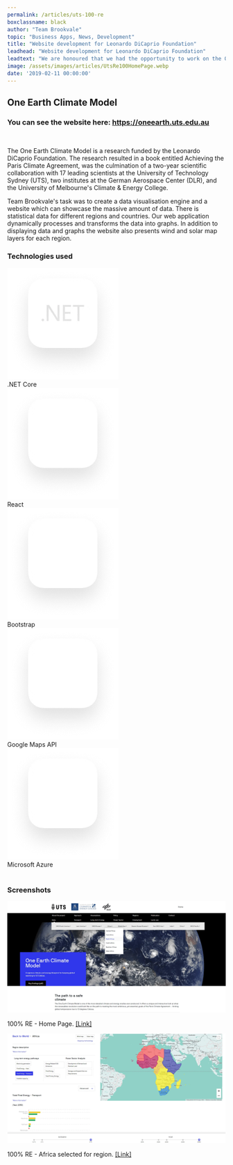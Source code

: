 ```yaml
---
permalink: /articles/uts-100-re
boxclassname: black
author: "Team Brookvale"
topic: "Business Apps, News, Development"
title: "Website development for Leonardo DiCaprio Foundation"
leadhead: "Website development for Leonardo DiCaprio Foundation"
leadtext: "We are honoured that we had the opportunity to work on the One Earth Climate Model project for the Leonardo DiCaprio Foundation."
image: /assets/images/articles/UtsRe100HomePage.webp
date: '2019-02-11 00:00:00'
---
```


<div class="arttext">

<h2>
One Earth Climate Model
</h2>
<p>

</p>

<h3>
You can see the website here: <a href="https://oneearth.uts.edu.au" target="_blank">https://oneearth.uts.edu.au</a>
</h3>
<br />

<p>The One Earth Climate Model is a research funded by the Leonardo DiCaprio Foundation. The research resulted in a book entitled Achieving the Paris Climate Agreement, was the culmination of a two-year scientific collaboration with 17 leading scientists at the University of Technology Sydney (UTS), two institutes at the German Aerospace Center (DLR), and the University of Melbourne's Climate & Energy College.</p>

<p>
Team Brookvale's task was to create a data visualisation engine and a website which can showcase the massive amount of data. There is  statistical data for different regions and countries. Our web application dynamically processes and transforms the data into graphs. 
In addition to displaying data and graphs the website also presents wind and solar map layers for each region.
</p>

<div class="icon-section">
<h3>Technologies used</h3>
    <div class="d-flex justify-content-between flex-wrap">
    <div class="technology-item">
        <div><img src="/assets/images/articles/icons/net_.webp" class="img-responsive" alt=".NET" /></div>
        <div>.NET Core</div>
    </div>
    <div class="technology-item">
        <div><img src="/assets/images/articles/icons/react.webp" class="img-responsive"  alt="React" /></div>
        <div>React</div>
    </div>
    <div class="technology-item">
        <div> <img src="/assets/images/articles/icons/bootstrap.webp" class="img-responsive" alt="Bootstrap" /></div>
        <div>Bootstrap</div>
    </div>
    <div class="technology-item">
        <div><img src="/assets/images/articles/icons/google_maps.webp" class="img-responsive" alt="Google Maps API" /></div>
        <div>Google Maps API</div>
    </div>
    <div class="technology-item">
        <div><img src="/assets/images/articles/icons/azure.webp" class="img-responsive" alt="Microsoft Azure" /></div>
        <div>Microsoft Azure</div>
    </div>   
     </div>
</div>
<br/>
<h3>Screenshots</h3>

<a href="/assets/images/articles/UtsRe100HomePage.webp"><img src="/assets/images/articles/UtsRe100HomePage.webp" class="img-responsive shadow bottom" alt="UTS 100% RE - Home page" /></a>
<p>100% RE - Home Page. <a href="http://oneearth.uts.edu.au/">[Link]</a></p>

<a href="/assets/images/articles/UtsRe100Africa.webp"><img src="/assets/images/articles/UtsRe100Africa.webp" class="img-responsive shadow bottom" alt="UTS 100% RE - Region: Africa" /></a>
<p>100% RE - Africa selected for region. <a href="http://oneearth.uts.edu.au/data/28/africa">[Link]</a></p>

</div>